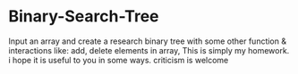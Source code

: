 # Binary-Search-Tree
Input an array and create a research binary tree with some other function & interactions like: add, delete elements in array, 
This is simply my homework. i hope it is useful to you in some ways. 
criticism is welcome
